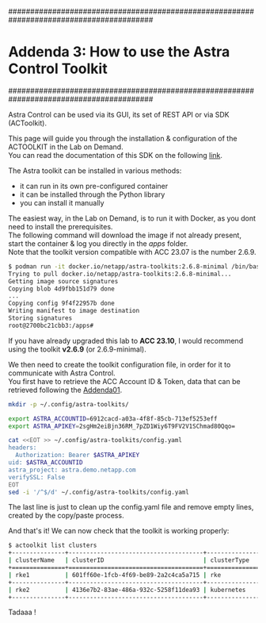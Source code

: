 #########################################################################################
# Addenda 3: How to use the Astra Control Toolkit
#########################################################################################

Astra Control can be used via its GUI, its set of REST API or via SDK (ACToolkit).  

This page will guide you through the installation & configuration of the ACTOOLKIT in the Lab on Demand.  
You can read the documentation of this SDK on the following [link](https://github.com/NetApp/netapp-astra-toolkits).  

The Astra toolkit can be installed in various methods:  
- it can run in its own pre-configured container
- it can be installed through the Python library
- you can install it manually

The easiest way, in the Lab on Demand, is to run it with Docker, as you dont need to install the prerequisites.  
The following command will download the image if not already present, start the container & log you directly in the _apps_ folder.  
Note that the toolkit version compatible with ACC 23.07 is the number 2.6.9.  
```bash
$ podman run -it docker.io/netapp/astra-toolkits:2.6.8-minimal /bin/bash
Trying to pull docker.io/netapp/astra-toolkits:2.6.8-minimal...
Getting image source signatures
Copying blob 4d9fbb151d79 done  
...
Copying config 9f4f22957b done  
Writing manifest to image destination
Storing signatures
root@2700bc21cbb3:/apps#
```

If you have already upgraded this lab to **ACC 23.10**, I would recommend using the toolkit **v2.6.9** (or 2.6.9-minimal).  

We then need to create the toolkit configuration file, in order for it to communicate with Astra Control.  
You first have to retrieve the ACC Account ID & Token, data that can be retrieved following the [Addenda01](../Addenda01/).  
```bash
mkdir -p ~/.config/astra-toolkits/

export ASTRA_ACCOUNTID=6912cacd-a03a-4f8f-85cb-713ef5253eff
export ASTRA_APIKEY=2sgHm2eiBjn36RM_7pZD1Wiy6T9FV2V1SChmad80Qqo=

cat <<EOT >> ~/.config/astra-toolkits/config.yaml
headers:
  Authorization: Bearer $ASTRA_APIKEY
uid: $ASTRA_ACCOUNTID
astra_project: astra.demo.netapp.com
verifySSL: False
EOT
sed -i '/^$/d' ~/.config/astra-toolkits/config.yaml
```
The last line is just to clean up the config.yaml file and remove empty lines, created by the copy/paste process.  

And that's it! We can now check that the toolkit is working properly:
```bash
$ actoolkit list clusters
+---------------+--------------------------------------+---------------+------------+---------+----------------+-----------------------+
| clusterName   | clusterID                            | clusterType   | location   | state   | managedState   | tridentStateAllowed   |
+===============+======================================+===============+============+=========+================+=======================+
| rke1          | 601ff60e-1fcb-4f69-be89-2a2c4ca5a715 | rke           |            | running | managed        | unmanaged             |
+---------------+--------------------------------------+---------------+------------+---------+----------------+-----------------------+
| rke2          | 4136e7b2-83ae-486a-932c-5258f11dea93 | kubernetes    |            | running | managed        | unmanaged             |
+---------------+--------------------------------------+---------------+------------+---------+----------------+-----------------------+
```

Tadaaa !
